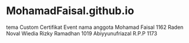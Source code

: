 ﻿# MohamadFaisal.github.io
 tema
 Custom Certifikat Event
 nama anggota
 Mohamad Faisal 1162
 Raden Noval Wiedia Rizky Ramadhan 1019
 Abiyyunufriazal R.P.P 1173
